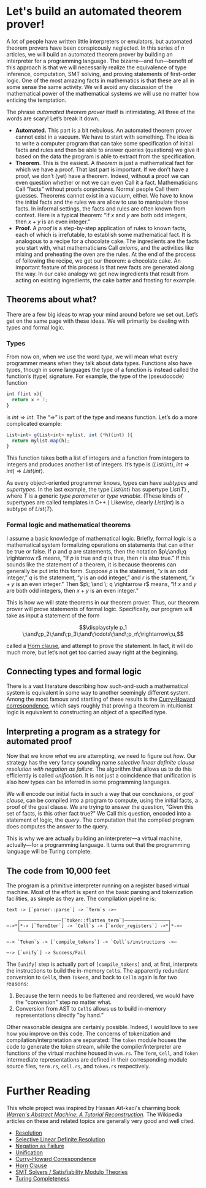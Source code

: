 # Let's build an automated theorem prover!

A lot of people have written little interpreters or emulators, but automated theorem provers have been conspicously neglected. In this series of $n$ articles, we will build an automated theorem prover by building an interpreter for a programming language. The bizarre—and fun—benefit of this approach is that we will necessarily realize the equivalence of type inference, computation, SMT solving, and proving statements of first-order logic. One of the most amazing facts in mathematics is that these are all in some sense the same activity. We will avoid any discussion of the mathematical power of the mathematical systems we will use no matter how enticing the temptation. 

The phrase *automated theorem prover* itself is intimidating. All three of the words are scary! Let’s break it down.

- **Automated.** This part is a bit nebulous. An automated theorem prover cannot exist in a vacuum. We have to start with something. The idea is to write a computer program that can take some specification of initial facts and rules and then be able to answer queries (questions) we give it based on the data the program is able to extract from the specification.
- **Theorem.** This is the easiest. A *theorem* is just a mathematical fact for which we have a proof. That last part is important. If we don’t have a proof, we don’t (yet) have a theorem. Indeed, without a proof we can even question whether or not we can even Call it a fact. Mathematicians Call “facts” without proofs *conjectures*. Normal people Call them guesses. Theorems cannot exist in a vacuum, either. We have to know the initial facts and the rules we are allow to use to manipulate those facts. In informal settings, the facts and rules are often known from context. Here is a typical theorem: “If $x$ and $y$ are both odd integers, then $x+y$ is an even integer."
- **Proof.** A *proof* is a step-by-step application of rules to known facts, each of which is irrefutable, to establish some mathematical fact. It is analogous to a recipe for a chocolate cake. The ingredients are the facts you start with, what mathematicians Call *axioms*, and the activities like mixing and preheating the oven are the rules. At the end of the process of following the recipe, we get our theorem: a chocolate cake. An important feature of this process is that new facts are generated along the way. In our cake analogy we get new ingredients that result from acting on existing ingredients, the cake batter and frosting for example.

## Theorems about what?

There are a few big ideas to wrap your mind around before we set out. Let’s get on the same page with these ideas. We will primarily be dealing with types and formal logic.

### Types

From now on, when we use the word *type*, we will mean what every programmer means when they talk about data types. Functions also have types, though in some languages the type of a function is instead called the function’s (type) signature. For example, the type of the (pseudocode) function

```javascript
int f(int x){
  return x + 7;
}
```

is $int \Rightarrow int$. The “$\Rightarrow$” is part of the type and means function. Let’s do a more complicated example:

```javascript
List<int> g(List<int> mylist, int (*h)(int) ){
  return mylist.map(h);
}
```

This function takes both a list of integers and a function from integers to integers and produces another list of integers. It’s type is $(List\langle int \rangle,\; int \Rightarrow int) \Rightarrow List\langle int \rangle$.  

As every object-oriented programmer knows, types can have *subtypes* and *supertypes*. In the last example, the type  $List\langle int \rangle$  has supertype $List\langle T \rangle$ , where $T$ is a generic *type parameter* or *type variable*. (These kinds of supertypes are called templates in C++.) Likewise, clearly $List\langle int \rangle$ is a subtype of $List\langle T \rangle$.

### Formal logic and mathematical theorems

I assume a basic knowledge of mathematical logic. Briefly, formal logic is a mathematical system formalizing operations on statements that can either be true or false. If $p$ and $q$ are statements, then the notation $p\;\and\;q \rightarrow r$ means, “If $p$ is true and $q$ is true, then $r$ is also true.” If this sounds like the statement of a theorem, it is because theorems can generally be put into this form. Suppose $p$ is the statement, “$x$ is an odd integer,” $q$ is the statement, “$y$ is an odd integer,” and $r$ is the statement, “$x+y$ is an even integer.” Then $p\; \and \; q \rightarrow r$ means, “If $x$ and $y$ are both odd integers, then $x+y$ is an even integer.”

This is how we will state theorems in our theorem prover. Thus, our theorem prover will prove statements of formal logic. Specifically, our program will take as input a statement of the form 

$$\displaystyle p_1 \;\and\;p_2\;\and\;p_3\;\and\;\cdots\;\and\;p_n\;\rightarrow\;u,$$

called a [Horn clause](https://en.wikipedia.org/wiki/Horn_clause), and attempt to prove the statement. In fact, it will do much more, but let’s not get too carried away right at the beginning.

## Connecting types and formal logic

There is a vast literature describing how such-and-such a mathematical system is equivalent in some way to another seemingly different system. Among the most famous and startling of these results is the [Curry-Howard correspondence](https://en.wikipedia.org/wiki/Curry%E2%80%93Howard_correspondence), which says roughly that proving a theorem in intuitionist logic is equivalent to constructing an object of a specified type.

## Interpreting a program as a strategy for automated proof

Now that we know *what* we are attempting, we need to figure out *how*. Our strategy has the very fancy sounding name *selective linear definite clause resolution with negation as failure.*  The algorithm that allows us to do this efficiently is called *unification*. It is not just a coincidence that unification is also how types can be inferred in some programming languages.

We will encode our initial facts in such a way that our conclusions, or *goal clause*, can be compiled into a program to compute, using the initial facts, a proof of the goal clause. We are trying to answer the question, “Given this set of facts, is this other fact true?” We Call this question, encoded into a statement of logic, the *query*. The computation that the compiled program does computes the answer to the query.

This is why we are actually building an interpreter—a virtual machine, actually—for a programming language. It turns out that the programming language will be Turing complete. 

## The code from 10,000 feet

The program is a primitive interpreter running on a register based virtual machine. Most of the effort is spent on the basic parsing and tokenization facilities, as simple as they are. The compilation pipeline is:

```
text -> [`parser::parse`] -> `Term`s ->⋯

    ┌───────────────[`token::flatten_term`]────────────────┐
⋯->*│*-> [`TermIter`] -> `Cell`s -> [`order_registers`] ->*│*->⋯
    └──────────────────────────────────────────────────────┘

⋯-> `Token`s -> [`compile_tokens`] -> `Cell`s/instructions ->⋯

⋯-> [`unify`] -> Success/Fail
```

The `[unify]` step is actually part of `[compile_tokens]` and, at first, interprets the instructions to build the in-memory `Cell`s. The apparently redundant conversion to `Cell`s, then `Token`s, and back to `Cell`s again is for two reasons:

  1. Because the term needs to be flattened and reordered, we would have the "conversion" step no matter what.
  2. Conversion from AST to `Cell`s allows us to build in-memory representations directly "by hand.”

Other reasonable designs are certainly possible. Indeed, I would love to see how you improve on this code. The concerns of tokenization and compilation/interpretation are separated: The `token` module houses the code to generate the token stream, while the compiler/interpreter are functions of the virtual machine housed in `wvm.rs`. The `Term`, `Cell`, and `Token` intermediate representations are defined in their corresponding module source files, `term.rs`, `cell.rs`, and `token.rs` respectively. 

# Further Reading

This whole project was inspired by Hassan Aït-kaci's charming book *[Warren's Abstract Machine: A Tutorial Reconstruction](http://wambook.sourceforge.net/).* The Wikipedia articles on these and related topics are generally very good and well cited.

* [Resolution](https://en.wikipedia.org/wiki/Resolution_(logic))
* [Selective Linear Definite Resolution](https://en.wikipedia.org/wiki/SLD_resolution#SLDNF)
* [Negation as Failure](https://en.wikipedia.org/wiki/Negation_as_failure)
* [Unification](https://en.wikipedia.org/wiki/Unification_(computer_science))
* [Curry-Howard Correspondence](https://en.wikipedia.org/wiki/Curry%E2%80%93Howard_correspondence#Related_proofs-as-programs_correspondences)
* [Horn Clause](https://en.wikipedia.org/wiki/Horn_clause)
* [SMT Solvers / Satisfiability Modulo Theories](https://en.wikipedia.org/wiki/Satisfiability_modulo_theories)
* [Turing Completeness](https://en.wikipedia.org/wiki/Turing_completeness)

